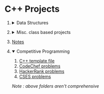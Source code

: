 # C++ Projects

1. <details>
   <summary> Data Structures </summary>

   1. [Linked list class](DataStructures/LinkedList/include/list.hpp)
   2. [Stack implemented using node pointer](DataStructures/Stack/include/Stack.hpp)
   3. [Queue implemented using node pointers](DataStructures/Queue/include/Queue.hpp)

  </details>

2. <details>
   <summary> Misc. class based projects </summary>

   1. [myString class](Misc/String/include/mystring.hpp)
   2. [Class modelling complex numbers](Misc/ComplexNumbers/include/cmpx.hpp)
   3. [Class modelling vectors (euclidean)](Misc/Vector/include/vector.hpp)

  </details>

3. [Notes](Notes/README.md)

4. <details open>
   <summary> Competitive Programming </summary>

   1. [C++ template file](Misc/template.cpp)
   2. [CodeChef problems](CompetitiveProgramming/CodeChef/README.md)
   3. [HackerRank problems](CompetitiveProgramming/HackerRank/README.md)
   4. [CSES problems](CompetitiveProgramming/CSES/README.md)

   _Note : above folders aren't comprehensive_

   </details>

